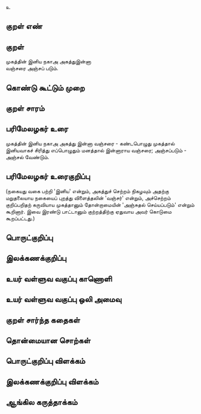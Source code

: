 உ

## குறள் எண் 


## குறள் 
முகத்தின் இனிய நகாஅ அகத்துஇன்னா  
வஞ்சரை அஞ்சப் படும்.

## கொண்டு கூட்டும் முறை


## குறள் சாரம் 


## பரிமேலழகர் உரை
முகத்தின் இனிய நகாஅ அகத்து இன்னா வஞ்சரை - கண்டபொழுது முகத்தால் இனியவாகச் சிரித்து எப்பொழுதும் மனத்தால் இன்னாராய வஞ்சரை; அஞ்சப்படும் - அஞ்சல் வேண்டும்.

## பரிமேலழகர் உரைகுறிப்பு   
 (நகையது வகை பற்றி 'இனிய' என்றும், அகத்துச் செற்றம் நிகழவும் அதற்கு மறுதலையாய நகையைப் புறத்து விளைத்தலின் 'வஞ்சர்' என்றும், அச்செற்றம் குறிப்பறிதற் கருவியாய முகத்தானும் தோன்றாமையின் 'அஞ்சுதல் செய்யப்படும்' என்றும் கூறினார். இவை இரண்டு பாட்டானும் குற்றத்திற்கு ஏதுவாய அவர் கொடுமை கூறப்பட்டது.)

## பொருட்குறிப்பு 


## இலக்கணக்குறிப்பு  


## உயர் வள்ளுவ வகுப்பு காணொளி


## உயர் வள்ளுவ வகுப்பு ஒலி அமைவு 

 
## குறள் சார்ந்த கதைகள் 


## தொன்மையான சொற்கள்


## பொருட்குறிப்பு விளக்கம்


## இலக்கணக்குறிப்பு விளக்கம்


## ஆங்கில கருத்தாக்கம் 


